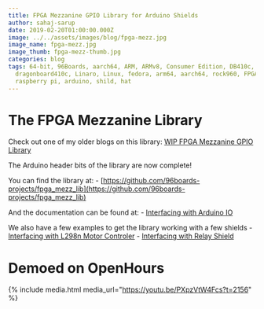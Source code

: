 ```yaml
---
title: FPGA Mezzanine GPIO Library for Arduino Shields
author: sahaj-sarup
date: 2019-02-20T01:00:00.000Z
image: ../../assets/images/blog/fpga-mezz.jpg
image_name: fpga-mezz.jpg
image_thumb: fpga-mezz-thumb.jpg
categories: blog
tags: 64-bit, 96Boards, aarch64, ARM, ARMv8, Consumer Edition, DB410c,
  dragonboard410c, Linaro, Linux, fedora, arm64, aarch64, rock960, FPGA,
  raspberry pi, arduino, shild, hat
---
```


# The FPGA Mezzanine Library

Check out one of my older blogs on this library: [WIP FPGA Mezzanine GPIO Library](https://www.96boards.org/blog/fpga-mezz-lib/)

The Arduino header bits of the library are now complete!

You can find the library at: - [https://github.com/96boards-projects/fpga_mezz_lib](https://github.com/96boards-projects/fpga_mezz_lib)

And the documentation can be found at: - [Interfacing with Arduino IO](https://www.96boards.org/documentation/mezzanine/shiratech-fpga/guides/fpga-mezzanine-library.md.html)

We also have a few examples to get the library working with a few shields - [Interfacing with L298n Motor Controler](https://www.96boards.org/documentation/mezzanine/shiratech-fpga/guides/l298n.md.html) - [Interfacing with Relay Shield](https://www.96boards.org/documentation/mezzanine/shiratech-fpga/guides/relay.md.html)

# Demoed on OpenHours

{% include media.html media_url="https://youtu.be/PXpzVtW4Fcs?t=2156" %}
